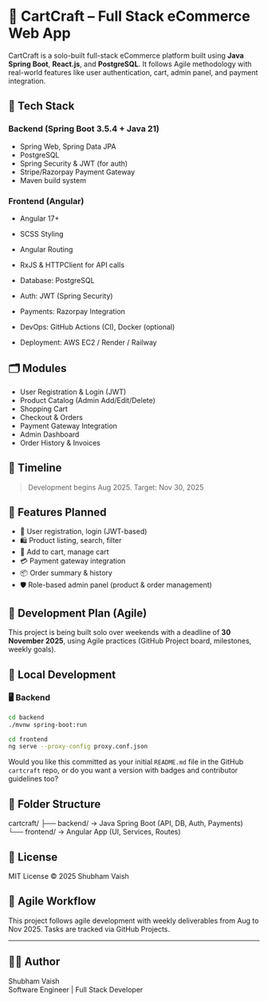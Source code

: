 # 🛒 CartCraft – Full Stack eCommerce Web App

CartCraft is a solo-built full-stack eCommerce platform built using **Java Spring Boot**, **React.js**, and **PostgreSQL**. It follows Agile methodology with real-world features like user authentication, cart, admin panel, and payment integration.


## 🔧 Tech Stack

### Backend (Spring Boot 3.5.4 + Java 21)
- Spring Web, Spring Data JPA
- PostgreSQL
- Spring Security & JWT (for auth)
- Stripe/Razorpay Payment Gateway
- Maven build system

### Frontend (Angular)
- Angular 17+
- SCSS Styling
- Angular Routing
- RxJS & HTTPClient for API calls
  
- Database: PostgreSQL
- Auth: JWT (Spring Security)
- Payments: Razorpay Integration
- DevOps: GitHub Actions (CI), Docker (optional)
- Deployment: AWS EC2 / Render / Railway

## 🗂️ Modules

- User Registration & Login (JWT)
- Product Catalog (Admin Add/Edit/Delete)
- Shopping Cart
- Checkout & Orders
- Payment Gateway Integration
- Admin Dashboard
- Order History & Invoices

## 📅 Timeline

> Development begins Aug 2025. Target: Nov 30, 2025
>
> 
## 🔧 Features Planned

- 🧾 User registration, login (JWT-based)
- 🛍️ Product listing, search, filter
- 🛒 Add to cart, manage cart
- 💳 Payment gateway integration
- 📦 Order summary & history
- 🛡️ Role-based admin panel (product & order management)

## 📅 Development Plan (Agile)
This project is being built solo over weekends with a deadline of **30 November 2025**, using Agile practices (GitHub Project board, milestones, weekly goals).

## 🧪 Local Development

### 🖥 Backend
```bash
cd backend
./mvnw spring-boot:run

cd frontend
ng serve --proxy-config proxy.conf.json


```

Would you like this committed as your initial `README.md` file in the GitHub `cartcraft` repo, or do you want a version with badges and contributor guidelines too?


## 📂 Folder Structure

cartcraft/
├── backend/ → Java Spring Boot (API, DB, Auth, Payments)
└── frontend/ → Angular App (UI, Services, Routes)


## 📜 License

MIT License © 2025 Shubham Vaish



## 🔄 Agile Workflow

This project follows agile development with weekly deliverables from Aug to Nov 2025. Tasks are tracked via GitHub Projects.

---

## 👨‍💻 Author

Shubham Vaish  
Software Engineer | Full Stack Developer


